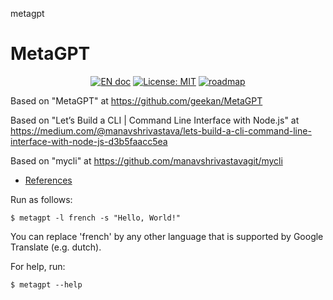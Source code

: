 metagpt
# MetaGPT

<p align="center">
<a href="README.md"><img src="https://img.shields.io/badge/document-English-blue.svg" alt="EN doc"></a>
<a href="https://opensource.org/licenses/MIT"><img src="https://img.shields.io/badge/License-MIT-yellow.svg" alt="License: MIT"></a>
<a href="docs/ROADMAP.md"><img src="https://img.shields.io/badge/ROADMAP-blue" alt="roadmap"></a>
</p>

Based on "MetaGPT" at https://github.com/geekan/MetaGPT

Based on "Let’s Build a CLI | Command Line Interface with Node.js" at https://medium.com/@manavshrivastava/lets-build-a-cli-command-line-interface-with-node-js-d3b5faacc5ea

Based on "mycli" at https://github.com/manavshrivastavagit/mycli

- [References](./REFERENCES.md)

Run as follows:

```
$ metagpt -l french -s "Hello, World!"
```

You can replace 'french' by any other language that is supported by Google Translate (e.g. dutch).

For help, run:

```
$ metagpt --help
```
